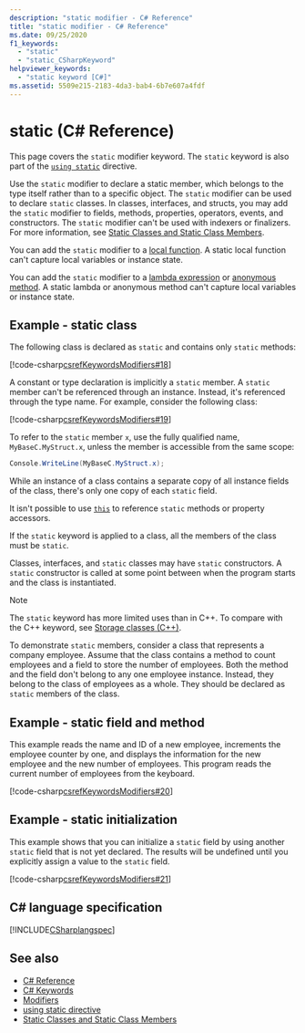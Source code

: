 ```yaml
---
description: "static modifier - C# Reference"
title: "static modifier - C# Reference"
ms.date: 09/25/2020
f1_keywords: 
  - "static"
  - "static_CSharpKeyword"
helpviewer_keywords: 
  - "static keyword [C#]"
ms.assetid: 5509e215-2183-4da3-bab4-6b7e607a4fdf
---
```

# static (C# Reference)

This page covers the `static` modifier keyword. The `static` keyword is also part of the [`using static`](using-directive.md) directive.

Use the `static` modifier to declare a static member, which belongs to the type itself rather than to a specific object. The `static` modifier can be used to declare `static` classes. In classes, interfaces, and structs, you may add the `static` modifier to fields, methods, properties, operators, events, and constructors. The `static` modifier can't be used with indexers or finalizers. For more information, see [Static Classes and Static Class Members](../../programming-guide/classes-and-structs/static-classes-and-static-class-members.md).

You can add the `static` modifier to a [local function](../../programming-guide/classes-and-structs/local-functions.md). A static local function can't capture local variables or instance state.

You can add the `static` modifier to a [lambda expression](../operators/lambda-expressions.md) or [anonymous method](../operators/delegate-operator.md). A static lambda or anonymous method can't capture local variables or instance state.

## Example - static class

The following class is declared as `static` and contains only `static` methods:

[!code-csharp[csrefKeywordsModifiers#18](~/samples/snippets/csharp/VS_Snippets_VBCSharp/csrefKeywordsModifiers/CS/csrefKeywordsModifiers.cs#18)]

A constant or type declaration is implicitly a `static` member. A `static` member can't be referenced through an instance. Instead, it's referenced through the type name. For example, consider the following class:

[!code-csharp[csrefKeywordsModifiers#19](~/samples/snippets/csharp/VS_Snippets_VBCSharp/csrefKeywordsModifiers/CS/csrefKeywordsModifiers.cs#19)]

To refer to the `static` member `x`, use the fully qualified name, `MyBaseC.MyStruct.x`, unless the member is accessible from the same scope:

```csharp
Console.WriteLine(MyBaseC.MyStruct.x);
```

While an instance of a class contains a separate copy of all instance fields of the class, there's only one copy of each `static` field.

It isn't possible to use [`this`](this.md) to reference `static` methods or property accessors.

If the `static` keyword is applied to a class, all the members of the class must be `static`.

Classes, interfaces, and `static` classes may have `static` constructors. A `static` constructor is called at some point between when the program starts and the class is instantiated.

> [!NOTE]
> The `static` keyword has more limited uses than in C++. To compare with the C++ keyword, see [Storage classes (C++)](/cpp/cpp/storage-classes-cpp#static).

To demonstrate `static` members, consider a class that represents a company employee. Assume that the class contains a method to count employees and a field to store the number of employees. Both the method and the field don't belong to any one employee instance. Instead, they belong to the class of employees as a whole. They should be declared as `static` members of the class.

## Example - static field and method

This example reads the name and ID of a new employee, increments the employee counter by one, and displays the information for the new employee and the new number of employees. This program reads the current number of employees from the keyboard.

[!code-csharp[csrefKeywordsModifiers#20](~/samples/snippets/csharp/VS_Snippets_VBCSharp/csrefKeywordsModifiers/CS/csrefKeywordsModifiers.cs#20)]  

## Example - static initialization

This example shows that you can initialize a `static` field by using another `static` field that is not yet declared. The results will be undefined until you explicitly assign a value to the `static` field.

[!code-csharp[csrefKeywordsModifiers#21](~/samples/snippets/csharp/VS_Snippets_VBCSharp/csrefKeywordsModifiers/CS/csrefKeywordsModifiers.cs#21)]  

## C# language specification

[!INCLUDE[CSharplangspec](~/includes/csharplangspec-md.md)]

## See also

- [C# Reference](../index.md)
- [C# Keywords](index.md)
- [Modifiers](index.md)
- [using static directive](using-directive.md)
- [Static Classes and Static Class Members](../../programming-guide/classes-and-structs/static-classes-and-static-class-members.md)
